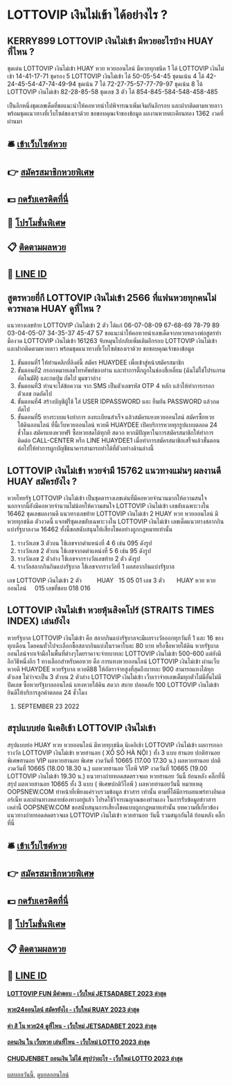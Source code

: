 # LOTTOVIP เงินไม่เข้า ได้อย่างไร ?
## KERRY899 LOTTOVIP เงินไม่เข้า มีหวยอะไรบ้าง HUAY ที่ไหน ?
ชุดเด่น LOTTOVIP เงินไม่เข้า HUAY หวย หวยออนไลน์ มีหวยทุกชนิด 1 ได้ LOTTOVIP เงินไม่เข้า 14-41-17-71
ชุดรอง 5 LOTTOVIP เงินไม่เข้า ได้ 50-05-54-45
ชุดนเน้น 4 ได้ 42-24-45-54-47-74-49-94
ชุดเน้น 7 ได้ 72-27-75-57-77-79-97
ชุดเน้น 8 ได้ LOTTOVIP เงินไม่เข้า 82-28-85-58
ชุดเลข 3 ตัว ได้ 854-845-584-548-458-485

เป็นอีกหนึ่งชุดเลขเด็ดที่ขอแนะนำให้คอหวยนำไปพิจารณาเพิ่มเจิมกันอีกรอบ และฝากติดตามหวยลาว พร้อมชุดแนวทางที่เว็บไซต์ของเราด้วย
ขอขอบคุณเจ้าของข้อมูล
ผลงานหวยตะเคียนทอง 1362 งวดที่ผ่านมา

## 🛎 [เข้าเว็บไซต์หวย](https://bit.ly/3BG5bNw)
## 👉 [สมัครสมาชิกหวยพิเศษ](https://bit.ly/3BG5bNw)
## 💵 [กดรับเครดิตที่นี่](https://bit.ly/3C3mvgS)
## 👑 [โปรโมชั่นพิเศษ](https://bit.ly/3C3mvgS)
## 📋 [ติดตามผลหวย](https://bit.ly/3C3mvgS)
## 📱 [LINE ID](https://bit.ly/3C3mvgS)

## สูตรหวยยี่กี LOTTOVIP เงินไม่เข้า 2566 ที่แฟนหวยทุกคนไม่ควรพลาด HUAY ดูที่ไหน ?
แนวทางเลขท้าย LOTTOVIP เงินไม่เข้า 2 ตัว ได้แก่
06-07-08-09
67-68-69
78-79
89
03-04-05-07
34-35-37
45-47
57
ขอแนะนำให้คอหวยนำเลขเด็ดจากหวยหลวงพ่อสูตรทำมืองวด LOTTOVIP เงินไม่เข้า 161263 จับหมุนไปกลับเพิ่มเติมอีกรอบ LOTTOVIP เงินไม่เข้า และฝากติดตามหวยลาว พร้อมชุดแนวทางที่เว็บไซต์ของเราด้วย
ขอขอบคุณเจ้าของข้อมูล

1. ขั้นตอนที่1 ให้ท่านคลิกที่ลิงค์นี้ สมัคร HUAYDEE เพื่อเข้าสู่หน้าสมัครสมาชิก
2. ขั้นตอนที่2 กรอกหมายเลขโทรศัพท์ของท่าน และทำการติ๊กถูกในช่องสี่เหลี่ยม (ฉันไม่ใช่โปรแกรมอัตโนมัติ) และกดปุ่ม ถัดไป มุมขวาล่าง
3. ขั้นตอนที่3 ท่านจะได้ข้อความ จาก SMS เป็นตัวเลขรหัส OTP 4 หลัก แล้วให้ทำการกรอกตัวเลข กดถัดไป
4. ขั้นตอนที่4 สร้างบัญชีผู้ใช้ ใส่ USER IDPASSWORD และ ยืนยัน PASSWORD แล้วกดถัดไป
5. ขั้นตอนที่5 ทางระบบแจ้งทำการ ลงทะเบียนสำเร็จ แล้วสมัครแทงหวยออนไลน์ สมัครซื้อหวยใต้ดินออนไลน์ ที่นี้เว็บหวยออนไลน์ หวยดี HUAYDEE เปิดบริการหวยทุกรูปแบบตลอด 24 ชั่วโมง สมัครแทงหวยฟรี ซื้อหวยสดได้ทุกที สดวก หากมีปัญหาในการสมัครสมาชิกให้ทำการติดต่อ CALL-CENTER หรือ LINE HUAYDEE1 เมื่อทำการสมัครสมาชิกเสร็จแล้วขั้นตอนต่อไปให้ทำการผูกบัญชีธนาคารสามารถทำได้ที่ตัวอย่างด้านล่างนี้

## LOTTOVIP เงินไม่เข้า หวยจ่ามี 15762 แนวทางแม่นๆ ผลงานดี HUAY สมัครยังไง ?
หวยไทยรัฐ LOTTOVIP เงินไม่เข้า เป็นชุดตารางเลขเด่นที่มีคอหวยจำนวนมากให้ความสนใจ นอกจากนี้ยังมีคอหวยจำนวนไม่น้อยให้ความสนใจ LOTTOVIP เงินไม่เข้า เลขลับเฉพาะวงใน 16462 ชุดเลขผลงานดี แนวทางเลขท้าย LOTTOVIP เงินไม่เข้า 2 HUAY หวย หวยออนไลน์ มีหวยทุกชนิด ตัวงวดนี้ แจกฟรีชุดเลขลับเฉพาะวงใน LOTTOVIP เงินไม่เข้า เลขเด็ดแนวทางสลากกินแบ่งรัฐบาลงวด 16462 ทั้งนี้ขอสนับสนุนให้เสี่ยงโชคอย่างถูกกฎหมายเท่านั้น
1. รางวัลเลข 3 ตัวบน ใช้เลขจากตำแหน่งที่ 4 6 เช่น 095 ดังรูป
2. รางวัลเลข 2 ตัวบน ใช้เลขจากตตำแหน่งที่ 5 6 เช่น 95 ดังรูป
3. รางวัลเลข 2 ตัวล่าง ใช้เลขจากรางวัลเลขท้าย 2 ตัว ดังรูป
4. รางวัลสลากกินกินแบ่งรัฐบาล ใช้เลขจากรางวัลที่ 1 ผลสลากกินแบ่งรัฐบาล

เลข LOTTOVIP เงินไม่เข้า 2 ตัว         HUAY   15 05 01
เลข 3 ตัว       HUAY หวย หวยออนไลน์     015
เลขที่ชอบ 018 016

## LOTTOVIP เงินไม่เข้า หวยหุ้นสิงคโปร์ (STRAITS TIMES INDEX) เล่นยังไง
หวยรัฐบาล LOTTOVIP เงินไม่เข้า คือ สลากกินแบ่งรัฐบาลจะมีผลรางวัลออกทุกวันที่ 1 และ 16 ของทุกเดือน โดยคนทั่วไปจะเลือกซื้อสลากกินแบ่งในราคาใบละ 80 บาท หรือซื้อหวยใต้ดิน หวยรัฐบาลออนไลน์จากเจ้ามือในพื้นที่ต่างๆโดยราคาจะจ่ายบาทละ LOTTOVIP เงินไม่เข้า 500-600
แต่ยังมีอีกวิธีหนึ่งอีก 1 ทางเลือกสำหรับคอหวย คือ การแทงหวยออนไลน์ LOTTOVIP เงินไม่เข้า ผ่านเว็บ หวยดี HUAYDEE หวยรัฐบาล หวยดี88 ให้อัตราจ่ายสูงที่สุดถึงบาทละ 900 สามารถแทงได้ทุกตัวเลข ไม่ว่าจะเป็น 3 ตัวบน 2 ตัวล่าง LOTTOVIP เงินไม่เข้า เว็บเราจ่ายเลขเต็มทุกตัวไม่มีอั้นไม่มีปิดเลข ซื้อหวยรัฐบาลออนไลน์ แทงหวยใต้ดิน สดวก สบาย ปลอดภัย 100 LOTTOVIP เงินไม่เข้า ยินดีให้บริการลูกค้าตลอด 24 ชั่วโมง
1. SEPTEMBER 23 2022

## สรุปแบบย่อ นิเคอิเช้า LOTTOVIP เงินไม่เข้า
สรุปแบบย่อ HUAY หวย หวยออนไลน์ มีหวยทุกชนิด นิเคอิเช้า LOTTOVIP เงินไม่เข้า ผลการออกรางวัล LOTTOVIP เงินไม่เข้า หวยฮานอย ( XỔ SỐ HÀ NỘI ) ทั้ง 3 แบบ ฮานอย ปกติฮานอย พิเศษฮานอย VIP
ผลหวยฮานอย พิเศษ งวดวันที่ 10665 (17.00 17.30 น.)
ผลหวยฮานอย ปกติ งวดวันที่ 10665 (18.00 18.30 น.)
ผลหวยฮานอย วีไอพี VIP งวดวันที่ 10665 (19.00 LOTTOVIP เงินไม่เข้า 19.30 น.)
 แนวทางถ่ายทอดสดตรวจผล หวยฮานอย วันนี้ ย้อนหลัง คลิ๊กที่นี่ 
สรุป ผลหวยฮานอย 10665 ทั้ง 3 แบบ ( พิเศษปกติวีไอพี ) ผลหวยฮานอยวันนี้
หมายเหตุ OOPSNEW.COM ทำหน้าที่เพียงแค่รวบรวมข้อมูล ข่าวสาร เท่านั้น ตามที่ได้มีการเผยแพร่ทางอินเตอร์เน็ท และผ่านทางหลายช่องทางอยู่แล้ว โปรดใช้วิจารณญาณของท่านเอง ในการรับข้อมูลข่าวสารเหล่านี้ OOPSNEW.COM ขอสนับสนุนการเสี่ยงโชคแบบถูกกฎหมายเท่านั้น
บทความที่เกี่ยวข้อง
แนวทางถ่ายทอดสดตรวจผล LOTTOVIP เงินไม่เข้า หวยฮานอย วันนี้ รวมสนุกกันได้ ย้อนหลัง คลิ๊กที่นี่

## 🛎 [เข้าเว็บไซต์หวย](https://bit.ly/3BG5bNw)
## 👉 [สมัครสมาชิกหวยพิเศษ](https://bit.ly/3BG5bNw)
## 💵 [กดรับเครดิตที่นี่](https://bit.ly/3C3mvgS)
## 👑 [โปรโมชั่นพิเศษ](https://bit.ly/3C3mvgS)
## 📋 [ติดตามผลหวย](https://bit.ly/3C3mvgS)
## 📱 [LINE ID](https://bit.ly/3C3mvgS)

#### [LOTTOVIP FUN มีคำตอบ - เว็บใหม่ JETSADABET 2023 ล่าสุด](https://atom.io/themes/lottovip%20fun%20มีคำตอบ%20-%20เว็บใหม่%20jetsadabet%202023%20ล่าสุด)
#### [หวย24ออนไลน์ สมัครยังไง - เว็บใหม่ RUAY 2023 ล่าสุด](https://atom.io/themes/หวย24ออนไลน์%20สมัครยังไง%20-%20เว็บใหม่%20ruay%202023%20ล่าสุด)
#### [ค่า สิ โน หวย24 ดูที่ไหน - เว็บใหม่ JETSADABET 2023 ล่าสุด](https://atom.io/themes/ค่า%20สิ%20โน%20หวย24%20ดูที่ไหน%20-%20เว็บใหม่%20jetsadabet%202023%20ล่าสุด)
#### [ถอนเงิน ใน เว็บหวย เล่นที่ไหน - เว็บใหม่ LOTTO 2023 ล่าสุด](https://atom.io/themes/ถอนเงิน%20ใน%20เว็บหวย%20เล่นที่ไหน%20-%20เว็บใหม่%20lotto%202023%20ล่าสุด)
#### [CHUDJENBET ถอนเงิน ไม่ได้ สรุปว่าอะไร - เว็บใหม่ LOTTO 2023 ล่าสุด](https://atom.io/themes/chudjenbet%20ถอนเงิน%20ไม่ได้%20สรุปว่าอะไร%20-%20เว็บใหม่%20lotto%202023%20ล่าสุด)

[ผลบอลวันนี้](https://siamsport.tv "ผลบอลวันนี้"), [ดูบอลออนไลน์](https://siamsport.tv/ดูบอลสด "ดูบอลออนไลน์")